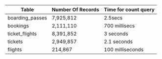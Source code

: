 | Table | Number Of Records | Time for count query|
| ----------- | ----------- |----------- |
| boarding_passes  | 7,925,812 | 2.5secs
| bookings | 2,111,110 | 700 millisecs
| ticket_flights | 8,391,852 | 3 seconds
| tickets | 2,949,857 | 2.1 seconds
| flights | 214,867 | 100 milliseconds